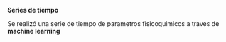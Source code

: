 **Series de tiempo**

Se realizó una serie de tiempo de parametros fisicoquimicos a traves de **machine learning**

